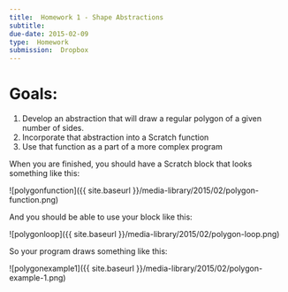 ```yaml
---
title:  Homework 1 - Shape Abstractions
subtitle: 
due-date: 2015-02-09
type:  Homework
submission:  Dropbox
---
```


# Goals:

1. Develop an abstraction that will draw a regular polygon of a given number of sides.
2. Incorporate that abstraction into a Scratch function
3. Use that function as a part of a more complex program

When you are finished, you should have a Scratch block that looks something like this:

![polygonfunction]({{ site.baseurl }}/media-library/2015/02/polygon-function.png)

And you should be able to use your block like this:

![polygonloop]({{ site.baseurl }}/media-library/2015/02/polygon-loop.png)

So your program draws something like this:

![polygonexample1]({{ site.baseurl }}/media-library/2015/02/polygon-example-1.png)



